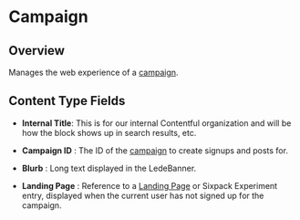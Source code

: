 # Campaign

## Overview

Manages the web experience of a [campaign](https://github.com/DoSomething/rogue/blob/master/docs/endpoints/campaigns.md).

## Content Type Fields

- **Internal Title**: This is for our internal Contentful organization and will be how the block shows up in search results, etc.

- **Campaign ID** : The ID of the [campaign](https://github.com/DoSomething/rogue/blob/master/docs/endpoints/campaigns.md) to create signups and posts for.

- **Blurb** : Long text displayed in the LedeBanner.

- **Landing Page** : Reference to a [Landing Page](development/content-types/landing-page.md) or Sixpack Experiment entry, displayed when the current user has not signed up for the campaign.
